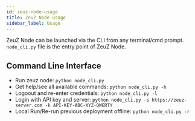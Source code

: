 ```yaml
---
id: zeuz-node-usage
title: ZeuZ Node usage
sidebar_label: Usage
---
```


ZeuZ Node can be launched via the CLI from any terminal/cmd prompt.
`node_cli.py` file is the entry point of ZeuZ Node.

## Command Line Interface

- Run zeuz node: `python node_cli.py`
- Get help/see all available commands: `python node_cli.py -h`
- Logoout and re-enter credentials: `python node_cli.py -l`
- Login with API key and server: `python node_cli.py -s https://zeuz-server.com
  -k API-KEY-ABC-XYZ-QWERTY`
- Local Run/Re-run previous deployment offline: `python node_cli.py -r`
